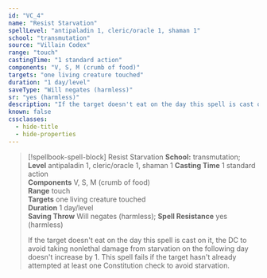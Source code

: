 ```yaml
---
id: "VC_4"
name: "Resist Starvation"
spellLevel: "antipaladin 1, cleric/oracle 1, shaman 1"
school: "transmutation"
source: "Villain Codex"
range: "touch"
castingTime: "1 standard action"
components: "V, S, M (crumb of food)"
targets: "one living creature touched"
duration: "1 day/level"
saveType: "Will negates (harmless)"
sr: "yes (harmless)"
description: "If the target doesn't eat on the day this spell is cast on it, the DC to avoid taking nonlethal damage from starvation on the following day doesn't increase by 1. This spell fails if the target hasn't already attempted at least one Constitution check to avoid starvation."
known: false
cssclasses:
  - hide-title
  - hide-properties
---
```


> [!spellbook-spell-block] Resist Starvation
> **School:** transmutation; **Level** antipaladin 1, cleric/oracle 1, shaman 1
> **Casting Time** 1 standard action  
> **Components** V, S, M (crumb of food)  
> **Range** touch  
> **Targets** one living creature touched  
> **Duration** 1 day/level  
> **Saving Throw** Will negates (harmless); **Spell Resistance** yes (harmless)
> 
> If the target doesn't eat on the day this spell is cast on it, the DC to avoid taking nonlethal damage from starvation on the following day doesn't increase by 1. This spell fails if the target hasn't already attempted at least one Constitution check to avoid starvation.